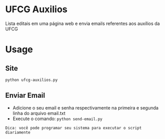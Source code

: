 # UFCG Auxilios
Lista editais em uma página web e envia emails referentes aos auxílios da UFCG

# Usage
## Site
```python ufcg-auxilios.py```

## Enviar Email
 * Adicione o seu email e senha respectivamente na primeira e segunda linha do arquivo email.txt 
 * Execute o comando: ```python send-email.py```  

```Dica: você pode programar seu sistema para executar o script diariamente```
